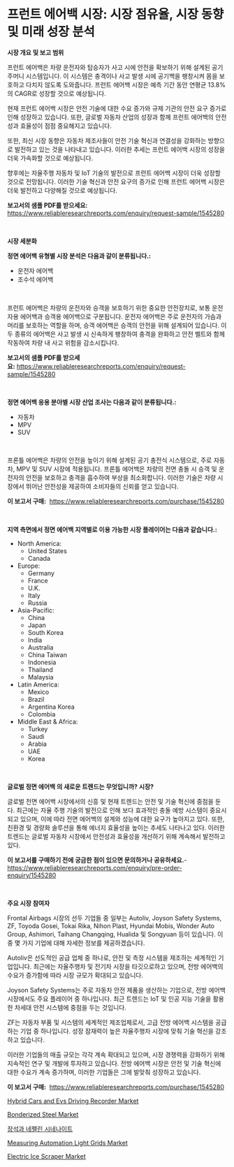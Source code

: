 <p><h1>프런트 에어백 시장: 시장 점유율, 시장 동향 및 미래 성장 분석</h1></p><p><strong>시장 개요 및 보고 범위</strong></p>
<p><p>프런트 에어백은 차량 운전자와 탑승자가 사고 시에 안전을 확보하기 위해 설계된 공기 주머니 시스템입니다. 이 시스템은 충격이나 사고 발생 시에 공기백을 팽창시켜 몸을 보호하고 다치지 않도록 도와줍니다. 프런트 에어백 시장은 예측 기간 동안 연평균 13.8%의 CAGR로 성장할 것으로 예상됩니다.</p><p>현재 프런트 에어백 시장은 안전 기술에 대한 수요 증가와 규제 기관의 안전 요구 증가로 인해 성장하고 있습니다. 또한, 글로벌 자동차 산업의 성장과 함께 프런트 에어백의 안전성과 효율성이 점점 중요해지고 있습니다.</p><p>또한, 최신 시장 동향은 자동차 제조사들이 안전 기술 혁신과 연결성을 강화하는 방향으로 발전하고 있는 것을 나타내고 있습니다. 이러한 추세는 프런트 에어백 시장의 성장을 더욱 가속화할 것으로 예상됩니다.</p><p>향후에는 자율주행 자동차 및 IoT 기술의 발전으로 프런트 에어백 시장이 더욱 성장할 것으로 전망됩니다. 이러한 기술 혁신과 안전 요구의 증가로 인해 프런트 에어백 시장은 더욱 발전하고 다양해질 것으로 예상됩니다.</p></p>
<p><strong>보고서의 샘플 PDF를 받으세요:</strong> <a href="https://www.reliableresearchreports.com/enquiry/request-sample/1545280">https://www.reliableresearchreports.com/enquiry/request-sample/1545280</a></p>
<p>&nbsp;</p>
<p><strong>시장 세분화</strong></p>
<p><strong>정면 에어백 유형별 시장 분석은 다음과 같이 분류됩니다.:</strong></p>
<p><ul><li>운전자 에어백</li><li>조수석 에어백</li></ul></p>
<p>&nbsp;</p>
<p><p>프런트 에어백은 차량의 운전자와 승객을 보호하기 위한 중요한 안전장치로, 보통 운전자용 에어백과 승객용 에어백으로 구분됩니다. 운전자 에어백은 주로 운전자의 가슴과 머리를 보호하는 역할을 하며, 승객 에어백은 승객의 안전을 위해 설계되어 있습니다. 이 두 종류의 에어백은 사고 발생 시 신속하게 팽창하여 충격을 완화하고 안전 벨트와 함께 작동하여 차량 내 사고 위험을 감소시킵니다.</p></p>
<p><strong>보고서의 샘플 PDF를 받으세요:</strong>&nbsp;<a href="https://www.reliableresearchreports.com/enquiry/request-sample/1545280">https://www.reliableresearchreports.com/enquiry/request-sample/1545280</a></p>
<p>&nbsp;</p>
<p><strong> 정면 에어백 응용 분야별 시장 산업 조사는 다음과 같이 분류됩니다.:</strong></p>
<p><ul><li>자동차</li><li>MPV</li><li>SUV</li></ul></p>
<p>&nbsp;</p>
<p><p>프론틀 에어백은 차량의 안전을 높이기 위해 설계된 공기 충전식 시스템으로, 주로 자동차, MPV 및 SUV 시장에 적용됩니다. 프론틀 에어백은 차량의 전면 충돌 시 승객 및 운전자의 안전을 보호하고 충격을 흡수하여 부상을 최소화합니다. 이러한 기술은 차량 시장에서 뛰어난 안전성을 제공하여 소비자들의 신뢰를 얻고 있습니다.</p></p>
<p><strong>이 보고서 구매:</strong>&nbsp; <a href="https://www.reliableresearchreports.com/purchase/1545280">https://www.reliableresearchreports.com/purchase/1545280</a></p>
<p>&nbsp;</p>
<p><strong>지역 측면에서 정면 에어백 지역별로 이용 가능한 시장 플레이어는 다음과 같습니다.:</strong></p>
<p><ul>
    <li>
        North America:
        <ul>
            <li>United States</li>
            <li>Canada</li>
        </ul>
    </li>
    <li>
        Europe:
        <ul>
            <li>Germany</li>
            <li>France</li>
            <li>U.K.</li>
            <li>Italy</li>
            <li>Russia</li>
        </ul>
    </li>
    <li>
        Asia-Pacific:
        <ul>
            <li>China</li>
            <li>Japan</li>
            <li>South Korea</li>
            <li>India</li>
            <li>Australia</li>
            <li>China Taiwan</li>
            <li>Indonesia</li>
            <li>Thailand</li>
            <li>Malaysia</li>
        </ul>
    </li>
    <li>
        Latin America:
        <ul>
            <li>Mexico</li>
            <li>Brazil</li>
            <li>Argentina Korea</li>
            <li>Colombia</li>
        </ul>
    </li>
    <li>
        Middle East & Africa:
        <ul>
            <li>Turkey</li>
            <li>Saudi</li>
            <li>Arabia</li>
            <li>UAE</li>
            <li>Korea</li>
        </ul>
    </li>
    </ul></p>
<p>&nbsp;</p>
<p><strong>글로벌 정면 에어백 의 새로운 트렌드는 무엇입니까? 시장?</strong></p>
<p><p>글로벌 전면 에어백 시장에서의 신흥 및 현재 트렌드는 안전 및 기술 혁신에 중점을 둔다. 최근에는 자율 주행 기술의 발전으로 인해 보다 효과적인 충돌 예방 시스템이 중요시 되고 있으며, 이에 따라 전면 에어백의 설계와 성능에 대한 요구가 높아지고 있다. 또한, 친환경 및 경량화 솔루션을 통해 에너지 효율성을 높이는 추세도 나타나고 있다. 이러한 트렌드는 글로벌 자동차 시장에서 안전성과 효율성을 개선하기 위해 계속해서 발전하고 있다.</p></p>
<p><strong>이 보고서를 구매하기 전에 궁금한 점이 있으면 문의하거나 공유하세요.</strong>- <a href="https://www.reliableresearchreports.com/enquiry/pre-order-enquiry/1545280">https://www.reliableresearchreports.com/enquiry/pre-order-enquiry/1545280</a></p>
<p>&nbsp;</p>
<p><strong>주요 시장 참여자</strong></p>
<p><p>Frontal Airbags 시장의 선두 기업들 중 일부는 Autoliv, Joyson Safety Systems, ZF, Toyoda Gosei, Tokai Rika, Nihon Plast, Hyundai Mobis, Wonder Auto Group, Ashimori, Taihang Changqing, Hualida 및 Songyuan 등이 있습니다. 이 중 몇 가지 기업에 대해 자세한 정보를 제공하겠습니다.</p><p>Autoliv은 선도적인 공급 업체 중 하나로, 안전 및 측정 시스템을 제조하는 세계적인 기업입니다. 최근에는 자율주행차 및 전기차 시장을 타깃으로하고 있으며, 전방 에어백의 수요가 증가함에 따라 시장 규모가 확대되고 있습니다.</p><p>Joyson Safety Systems는 주로 자동차 안전 제품을 생산하는 기업으로, 전방 에어백 시장에서도 주요 플레이어 중 하나입니다. 최근 트렌드는 IoT 및 인공 지능 기술을 활용한 차세대 안전 시스템에 중점을 두는 것입니다.</p><p>ZF는 자동차 부품 및 시스템의 세계적인 제조업체로서, 고급 전방 에어백 시스템을 공급하는 기업 중 하나입니다. 성장 잠재력이 높은 자율주행차 시장에 맞춰 기술 혁신을 강조하고 있습니다.</p><p>이러한 기업들의 매출 규모는 각각 계속 확대되고 있으며, 시장 경쟁력을 강화하기 위해 지속적인 연구 및 개발에 투자하고 있습니다. 전방 에어백 시장은 안전 및 기술 혁신에 대한 수요가 계속 증가하며, 이러한 기업들은 그에 발맞춰 성장하고 있습니다.</p></p>
<p><strong>이 보고서 구매:</strong>&nbsp;&nbsp;<a href="https://www.reliableresearchreports.com/purchase/1545280">https://www.reliableresearchreports.com/purchase/1545280</a></p>
<p><p><a href="https://issuu.com/reportprime-2/docs/hybrid-cars-and-evs-driving-recorder-market-size-2">Hybrid Cars and Evs Driving Recorder Market</a></p><p><a href="https://faithful-glue-af3.notion.site/Bonderized-Steel-Market-Dynamics-2024-2031-Also-about-Its-Market-Trends-Projections-and-Opportuni-ce4291a10001410dbb67072ee28c734c">Bonderized Steel Market</a></p><p><a href="https://github.com/TobyKub4685/Market-Research-Report-List-1/blob/main/233930213956.md">장석과 네펠린 시네나이트</a></p><p><a href="https://github.com/juniordelafrance/Market-Research-Report-List-2/blob/main/measuring-automation-light-grids-market.md">Measuring Automation Light Grids Market</a></p><p><a href="https://view.publitas.com/reportprime-1/electric-ice-scraper-market-research-report-forecasted-for-period-from-2024-2031-by-market-type-market-application-and-region/">Electric Ice Scraper Market</a></p></p>
